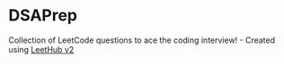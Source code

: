 # DSAPrep
Collection of LeetCode questions to ace the coding interview! - Created using [LeetHub v2](https://github.com/arunbhardwaj/LeetHub-2.0)
